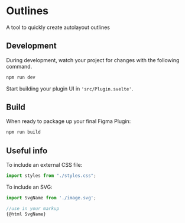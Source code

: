 # Outlines

A tool to quickly create autolayout outlines

## Development

During development, watch your project for changes with the following command.

```bash
npm run dev
```

Start building your plugin UI in `'src/Plugin.svelte'`.

## Build

When ready to package up your final Figma Plugin:

```bash
npm run build
```

## Useful info

To include an external CSS file:

```javascript
import styles from "./styles.css";
```

To include an SVG:

```javascript
import SvgName from './image.svg';

//use in your markup
{@html SvgName}
```